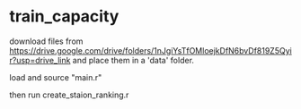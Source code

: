 # train_capacity

download files from https://drive.google.com/drive/folders/1nJgiYsTfOMloejkDfN6bvDf819Z5Qyir?usp=drive_link and place them in a 'data' folder.

load and source "main.r"

then run create_staion_ranking.r 
